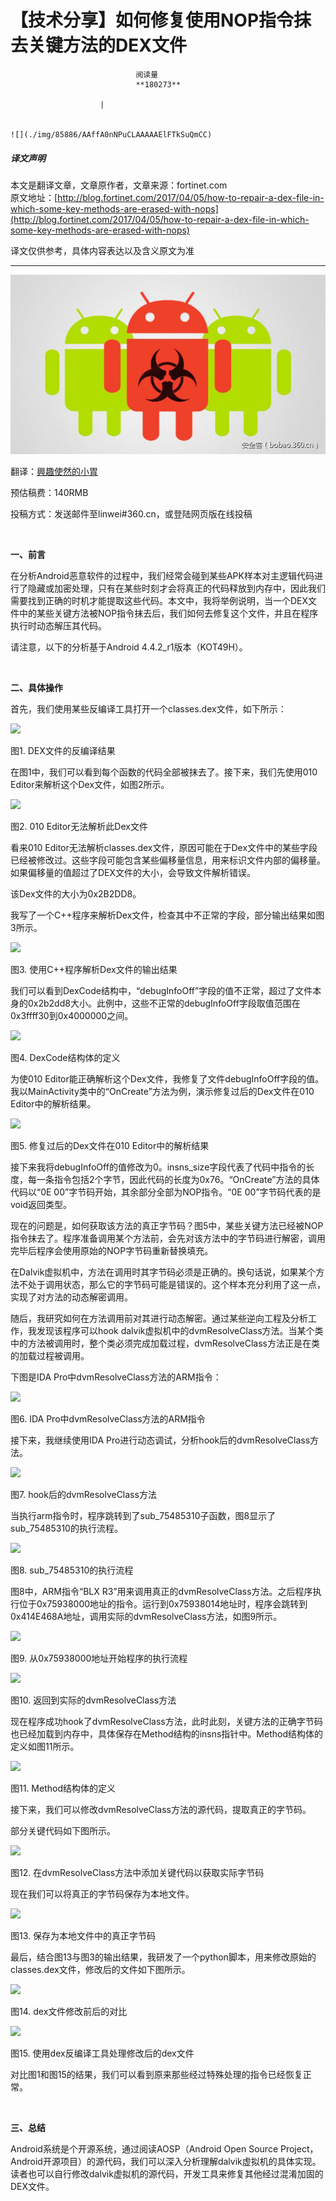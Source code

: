 
# 【技术分享】如何修复使用NOP指令抹去关键方法的DEX文件


                                阅读量   
                                **180273**
                            
                        |
                        
                                                                                                                                    ![](./img/85886/AAffA0nNPuCLAAAAAElFTkSuQmCC)
                                                                                            



##### 译文声明

本文是翻译文章，文章原作者，文章来源：fortinet.com
                                <br>原文地址：[http://blog.fortinet.com/2017/04/05/how-to-repair-a-dex-file-in-which-some-key-methods-are-erased-with-nops](http://blog.fortinet.com/2017/04/05/how-to-repair-a-dex-file-in-which-some-key-methods-are-erased-with-nops)

译文仅供参考，具体内容表达以及含义原文为准

****

[![](./img/85886/t01f5e3535440c51974.jpg)](./img/85886/t01f5e3535440c51974.jpg)

翻译：[興趣使然的小胃](http://bobao.360.cn/member/contribute?uid=2819002922)

预估稿费：140RMB

投稿方式：发送邮件至linwei#360.cn，或登陆网页版在线投稿

**<br>**

**一、前言**

在分析Android恶意软件的过程中，我们经常会碰到某些APK样本对主逻辑代码进行了隐藏或加密处理，只有在某些时刻才会将真正的代码释放到内存中，因此我们需要找到正确的时机才能提取这些代码。本文中，我将举例说明，当一个DEX文件中的某些关键方法被NOP指令抹去后，我们如何去修复这个文件，并且在程序执行时动态解压其代码。

请注意，以下的分析基于Android 4.4.2_r1版本（KOT49H）。

<br>

**二、具体操作**

首先，我们使用某些反编译工具打开一个classes.dex文件，如下所示：

[![](./img/85886/AAffA0nNPuCLAAAAAElFTkSuQmCC)](https://p3.ssl.qhimg.com/t01a2a6dcd3834f0f22.png)

图1. DEX文件的反编译结果

在图1中，我们可以看到每个函数的代码全部被抹去了。接下来，我们先使用010 Editor来解析这个Dex文件，如图2所示。

[![](./img/85886/AAffA0nNPuCLAAAAAElFTkSuQmCC)](https://p5.ssl.qhimg.com/t01941ed4900e477ce1.png)

图2. 010 Editor无法解析此Dex文件

看来010 Editor无法解析classes.dex文件，原因可能在于Dex文件中的某些字段已经被修改过。这些字段可能包含某些偏移量信息，用来标识文件内部的偏移量。如果偏移量的值超过了DEX文件的大小，会导致文件解析错误。

该Dex文件的大小为0x2B2DD8。

我写了一个C++程序来解析Dex文件，检查其中不正常的字段，部分输出结果如图3所示。

[![](./img/85886/AAffA0nNPuCLAAAAAElFTkSuQmCC)](https://p4.ssl.qhimg.com/t01dc104f50f53fcdc0.png)

图3. 使用C++程序解析Dex文件的输出结果

我们可以看到DexCode结构中，“debugInfoOff”字段的值不正常，超过了文件本身的0x2b2dd8大小。此例中，这些不正常的debugInfoOff字段取值范围在0x3ffff30到0x4000000之间。

[![](./img/85886/AAffA0nNPuCLAAAAAElFTkSuQmCC)](https://p0.ssl.qhimg.com/t01160af41ba88079d8.png)

图4. DexCode结构体的定义

为使010 Editor能正确解析这个Dex文件，我修复了文件debugInfoOff字段的值。我以MainActivity类中的“OnCreate”方法为例，演示修复过后的Dex文件在010 Editor中的解析结果。

[![](./img/85886/AAffA0nNPuCLAAAAAElFTkSuQmCC)](https://p5.ssl.qhimg.com/t017d04e4b052783389.png)

图5. 修复过后的Dex文件在010 Editor中的解析结果

接下来我将debugInfoOff的值修改为0。insns_size字段代表了代码中指令的长度，每一条指令包括2个字节，因此代码的长度为0x76。“OnCreate”方法的具体代码以“0E 00”字节码开始，其余部分全部为NOP指令。“0E 00”字节码代表的是void返回类型。

现在的问题是，如何获取该方法的真正字节码？图5中，某些关键方法已经被NOP指令抹去了。程序准备调用某个方法前，会先对该方法中的字节码进行解密，调用完毕后程序会使用原始的NOP字节码重新替换填充。

在Dalvik虚拟机中，方法在调用时其字节码必须是正确的。换句话说，如果某个方法不处于调用状态，那么它的字节码可能是错误的。这个样本充分利用了这一点，实现了对方法的动态解密调用。

随后，我研究如何在方法调用前对其进行动态解密。通过某些逆向工程及分析工作，我发现该程序可以hook dalvik虚拟机中的dvmResolveClass方法。当某个类中的方法被调用时，整个类必须完成加载过程，dvmResolveClass方法正是在类的加载过程被调用。

下图是IDA Pro中dvmResolveClass方法的ARM指令：

[![](./img/85886/AAffA0nNPuCLAAAAAElFTkSuQmCC)](https://p1.ssl.qhimg.com/t01f3c91607d5408775.png)

图6. IDA Pro中dvmResolveClass方法的ARM指令

接下来，我继续使用IDA Pro进行动态调试，分析hook后的dvmResolveClass方法。

[![](./img/85886/AAffA0nNPuCLAAAAAElFTkSuQmCC)](https://p0.ssl.qhimg.com/t01362899acd4e650bf.png)

图7. hook后的dvmResolveClass方法

当执行arm指令时，程序跳转到了sub_75485310子函数，图8显示了sub_75485310的执行流程。

[![](./img/85886/AAffA0nNPuCLAAAAAElFTkSuQmCC)](https://p1.ssl.qhimg.com/t013d00aed83ba6b51c.png)

图8. sub_75485310的执行流程

图8中，ARM指令“BLX R3”用来调用真正的dvmResolveClass方法。之后程序执行位于0x75938000地址的指令。运行到0x75938014地址时，程序会跳转到0x414E468A地址，调用实际的dvmResolveClass方法，如图9所示。

[![](./img/85886/AAffA0nNPuCLAAAAAElFTkSuQmCC)](https://p3.ssl.qhimg.com/t01ddb2f6f84818ce61.png)

图9. 从0x75938000地址开始程序的执行流程

[![](./img/85886/AAffA0nNPuCLAAAAAElFTkSuQmCC)](https://p3.ssl.qhimg.com/t01aa6252cee30f3ff3.png)

图10. 返回到实际的dvmResolveClass方法

现在程序成功hook了dvmResolveClass方法，此时此刻，关键方法的正确字节码也已经加载到内存中，具体保存在Method结构的insns指针中。Method结构体的定义如图11所示。

[![](./img/85886/AAffA0nNPuCLAAAAAElFTkSuQmCC)](https://p3.ssl.qhimg.com/t01f1473f1d067fcac7.png)

图11. Method结构体的定义

接下来，我们可以修改dvmResolveClass方法的源代码，提取真正的字节码。

部分关键代码如下图所示。

[![](./img/85886/AAffA0nNPuCLAAAAAElFTkSuQmCC)](https://p1.ssl.qhimg.com/t015d17898283e3a09e.png)

图12. 在dvmResolveClass方法中添加关键代码以获取实际字节码

现在我们可以将真正的字节码保存为本地文件。

[![](./img/85886/AAffA0nNPuCLAAAAAElFTkSuQmCC)](https://p0.ssl.qhimg.com/t01e84f3528d87940a4.png)

图13. 保存为本地文件中的真正字节码

最后，结合图13与图3的输出结果，我研发了一个python脚本，用来修改原始的classes.dex文件，修改后的文件如下图所示。

[![](./img/85886/AAffA0nNPuCLAAAAAElFTkSuQmCC)](https://p1.ssl.qhimg.com/t0193f3d029a73601b1.png)

图14. dex文件修改前后的对比

[![](./img/85886/AAffA0nNPuCLAAAAAElFTkSuQmCC)](https://p1.ssl.qhimg.com/t01c3e3143364241804.png)

图15. 使用dex反编译工具处理修改后的dex文件

对比图1和图15的结果，我们可以看到原来那些经过特殊处理的指令已经恢复正常。

<br>

**三、总结**

Android系统是个开源系统，通过阅读AOSP（Android Open Source Project，Android开源项目）的源代码，我们可以深入分析理解dalvik虚拟机的具体实现。读者也可以自行修改dalvik虚拟机的源代码，开发工具来修复其他经过混淆加固的DEX文件。
